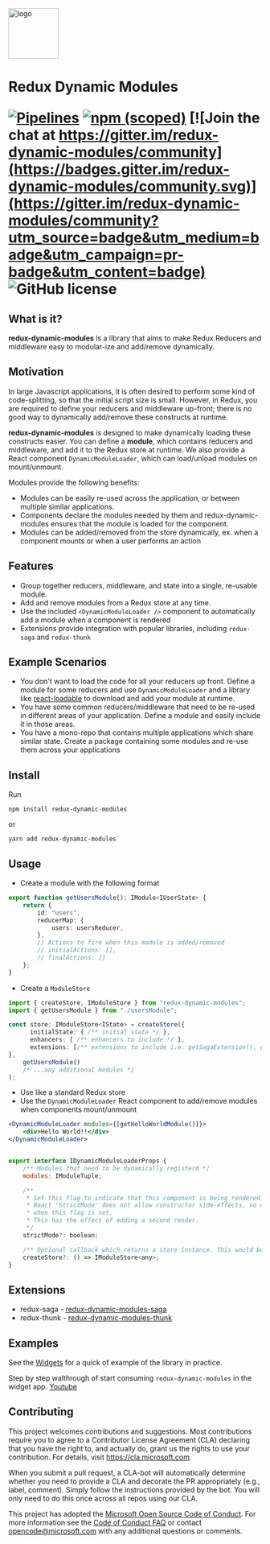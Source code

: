 <div>
<img src="docs/redux-dynamic-modules.png" alt="logo" width="100">
</img>
<h1>Redux Dynamic Modules</h1<
</div>

[![Pipelines](https://dev.azure.com/redux-dynamic-modules/redux-dynamic-modules/_apis/build/status/Microsoft.redux-dynamic-modules?branchName=master)](https://dev.azure.com/redux-dynamic-modules/redux-dynamic-modules/redux-dynamic-modules%20Team/_build?definitionId=1&_a=summary) [![npm (scoped)](https://img.shields.io/npm/v/redux-dynamic-modules.svg)](https://npmjs.org/package/redux-dynamic-modules) [![Join the chat at https://gitter.im/redux-dynamic-modules/community](https://badges.gitter.im/redux-dynamic-modules/community.svg)](https://gitter.im/redux-dynamic-modules/community?utm_source=badge&utm_medium=badge&utm_campaign=pr-badge&utm_content=badge) ![GitHub license](https://img.shields.io/badge/license-MIT-blue.svg)

## What is it?

**redux-dynamic-modules** is a library that aims to make Redux Reducers and middleware easy to modular-ize and add/remove dynamically.

## Motivation

In large Javascript applications, it is often desired to perform some kind of code-splitting, so that the initial script size is small. However, in Redux, you are required to define your reducers and middleware up-front; there is no good way to dynamically add/remove these constructs at runtime.

**redux-dynamic-modules** is designed to make dynamically loading these constructs easier. You can define a **module**, which contains reducers and middleware, and add it to the Redux store at runtime. We also provide a React component `DynamicModuleLoader`, which can load/unload modules on mount/unmount.

Modules provide the following benefits:

-   Modules can be easily re-used across the application, or between multiple similar applications.
-   Components declare the modules needed by them and redux-dynamic-modules ensures that the module is loaded for the component.
-   Modules can be added/removed from the store dynamically, ex. when a component mounts or when a user performs an action

## Features

-   Group together reducers, middleware, and state into a single, re-usable module.
-   Add and remove modules from a Redux store at any time.
-   Use the included `<DynamicModuleLoader />` component to automatically add a module when a component is rendered
-   Extensions provide integration with popular libraries, including `redux-saga` and `redux-thunk`

## Example Scenarios

-   You don't want to load the code for all your reducers up front. Define a module for some reducers and use `DynamicModuleLoader` and a library like [react-loadable](https://github.com/jamiebuilds/react-loadable) to download and add your module at runtime.
-   You have some common reducers/middleware that need to be re-used in different areas of your application. Define a module and easily include it in those areas.
-   You have a mono-repo that contains multiple applications which share similar state. Create a package containing some modules and re-use them across your applications

## Install

Run

```
npm install redux-dynamic-modules
```

or

```
yarn add redux-dynamic-modules
```

## Usage

-   Create a module with the following format

```typescript
export function getUsersModule(): IModule<IUserState> {
    return {
        id: "users",
        reducerMap: {
            users: usersReducer,
        },
        // Actions to fire when this module is added/removed
        // initialActions: [],
        // finalActions: []
    };
}
```

-   Create a `ModuleStore`

```typescript
import { createStore, IModuleStore } from "redux-dynamic-modules";
import { getUsersModule } from "./usersModule";

const store: IModuleStore<IState> = createStore({
      initialState: { /** initial state */ },
      enhancers: [ /** enhancers to include */ ], 
      extensions: [/** extensions to include i.e. getSagaExtension(), getThunkExtension() */],
},
    getUsersModule()
    /* ...any additional modules */
);
```

-   Use like a standard Redux store
-   Use the `DynamicModuleLoader` React component to add/remove modules when components mount/unmount

```jsx
<DynamicModuleLoader modules={[getHelloWorldModule()]}>
    <div>Hello World!!</div>
</DynamicModuleLoader>


export interface IDynamicModuleLoaderProps {
    /** Modules that need to be dynamically registerd */
    modules: IModuleTuple;

    /**
     * Set this flag to indicate that this component is being rendered in 'Strict Mode'
     * React 'StrictMode' does not allow constructor side-effects, so we defer adding modules to componentDidMount
     * when this flag is set.
     * This has the effect of adding a second render.
     */
    strictMode?: boolean;

    /** Optional callback which returns a store instance. This would be called if no store could be loaded from th  e context. */
    createStore?: () => IModuleStore<any>;
}
```

## Extensions

-   redux-saga - [redux-dynamic-modules-saga](https://www.npmjs.com/package/redux-dynamic-modules-saga)
-   redux-thunk - [redux-dynamic-modules-thunk](https://www.npmjs.com/package/redux-dynamic-modules-thunk)

## Examples

See the [Widgets](https://github.com/Microsoft/redux-dynamic-modules/tree/master/packages/widgets-example) for a quick of example of the library in practice.

Step by step walthrough of start consuming `redux-dynamic-modules` in the widget app. [Youtube](https://www.youtube.com/watch?v=SktRbSZ-4Tk)

## Contributing

This project welcomes contributions and suggestions. Most contributions require you to agree to a
Contributor License Agreement (CLA) declaring that you have the right to, and actually do, grant us
the rights to use your contribution. For details, visit https://cla.microsoft.com.

When you submit a pull request, a CLA-bot will automatically determine whether you need to provide
a CLA and decorate the PR appropriately (e.g., label, comment). Simply follow the instructions
provided by the bot. You will only need to do this once across all repos using our CLA.

This project has adopted the [Microsoft Open Source Code of Conduct](https://opensource.microsoft.com/codeofconduct/).
For more information see the [Code of Conduct FAQ](https://opensource.microsoft.com/codeofconduct/faq/) or
contact [opencode@microsoft.com](mailto:opencode@microsoft.com) with any additional questions or comments.
